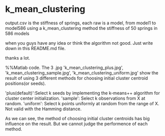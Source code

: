 # k_mean_clustering
output.csv is the stiffness of springs, each raw is a model, from model1 to model586
using a k_mean_clustering method
the stiffness of 50 springs in 586 models

when you guys have any idea or think the algorithm not good.
Just write down in this README.md file.

thanks a lot.


%%Matlab code.
The 3 .jpg 'k_mean_clustering_plus.jpg', 'k_mean_clustering_sample.jpg', 'k_mean_clustering_uniform.jpg' show the result of using 3 different methods for choosing initial cluster centroid positions(or seeds).

'plus(default)':Select k seeds by implementing the k-means++ algorithm for cluster center initialization.
'sample': Select k observations from X at random.
'uniform': Select k points uniformly at random from the range of X. Not valid with the Hamming distance.

As we can see, the method of choosing initial cluster centroids has big influence on the result. But we cannot judge the performence of
each method.
